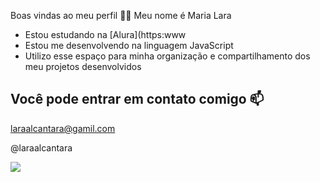 Boas vindas ao meu perfil 💙💙
Meu nome é Maria Lara 

- Estou estudando na [Alura](https:www
- Estou me desenvolvendo na linguagem JavaScript
- Utilizo esse espaço para minha organização e compartilhamento dos meu projetos desenvolvidos

## Você pode entrar em contato comigo 📫


laraalcantara@gamil.com

@laraalcantara

![](https://media1.tenor.com/m/ujulT7-Y5ecAAAAC/heart-green.gif)

  
